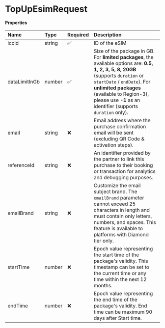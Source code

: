 # TopUpEsimRequest

**Properties**

| Name          | Type   | Required | Description                                                                                                                                                                                                                                                                       |
| :------------ | :----- | :------- | :-------------------------------------------------------------------------------------------------------------------------------------------------------------------------------------------------------------------------------------------------------------------------------- |
| iccid         | string | ✅       | ID of the eSIM                                                                                                                                                                                                                                                                    |
| dataLimitInGb | number | ✅       | Size of the package in GB. For **limited packages**, the available options are: **0.5, 1, 2, 3, 5, 8, 20GB** (supports `duration` or `startDate` / `endDate`). For **unlimited packages** (available to Region-3), please use **-1** as an identifier (supports `duration` only). |
| email         | string | ❌       | Email address where the purchase confirmation email will be sent (excluding QR Code & activation steps).                                                                                                                                                                          |
| referenceId   | string | ❌       | An identifier provided by the partner to link this purchase to their booking or transaction for analytics and debugging purposes.                                                                                                                                                 |
| emailBrand    | string | ❌       | Customize the email subject brand. The `emailBrand` parameter cannot exceed 25 characters in length and must contain only letters, numbers, and spaces. This feature is available to platforms with Diamond tier only.                                                            |
| startTime     | number | ❌       | Epoch value representing the start time of the package's validity. This timestamp can be set to the current time or any time within the next 12 months.                                                                                                                           |
| endTime       | number | ❌       | Epoch value representing the end time of the package's validity. End time can be maximum 90 days after Start time.                                                                                                                                                                |
